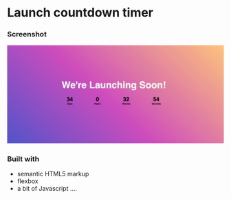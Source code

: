 # Launch countdown timer

### Screenshot

![](./assets/screenshot.png)


### Built with

- semantic HTML5 markup
- flexbox
- a bit of Javascript
....


